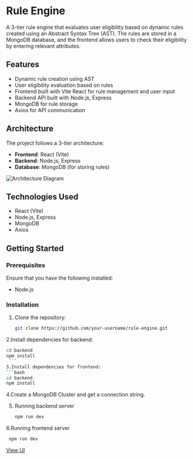 # Rule Engine

A 3-tier rule engine that evaluates user eligibility based on dynamic rules created using an Abstract Syntax Tree (AST). The rules are stored in a MongoDB database, and the frontend allows users to check their eligibility by entering relevant attributes.

## Features

- Dynamic rule creation using AST
- User eligibility evaluation based on rules
- Frontend built with Vite React for rule management and user input
- Backend API built with Node.js, Express
- MongoDB for rule storage
- Axios for API communication

## Architecture

The project follows a 3-tier architecture:
- **Frontend**: React (Vite)
- **Backend**: Node.js, Express
- **Database**: MongoDB (for storing rules)

![Architecture Diagram](https://drive.google.com/file/d/1q6gpNLqDVSYjBzq5Mvnjp9zr2UVEbfCd/view?usp=sharing)

## Technologies Used

- React (Vite)
- Node.js, Express
- MongoDB
- Axios

## Getting Started

### Prerequisites
Ensure that you have the following installed:
- Node.js

### Installation

1. Clone the repository:
   ```bash
   git clone https://github.com/your-username/rule-engine.git
    ```

2.Install dependencies for backend:
   ```bash
   cd backend
   npm install 
    ```
3.Install dependencies for frontend:
   ```bash
   cd backend
   npm install
   ```

4.Create a MongoDB Cluster and get a connection string.

5. Running backend server
   ```bash
   npm run dev
    ```
6.Running frontend server
  ```bash
   npm run dev
   ```
[View UI](https://drive.google.com/file/d/100TPI2OiR_i_uo92axn_Owb2bceUi5ta/view?usp=sharing)

